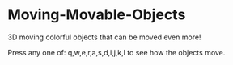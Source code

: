 # Moving-Movable-Objects
3D moving colorful objects that can be moved even more!

Press any one of: q,w,e,r,a,s,d,i,j,k,l to see how the objects move.
